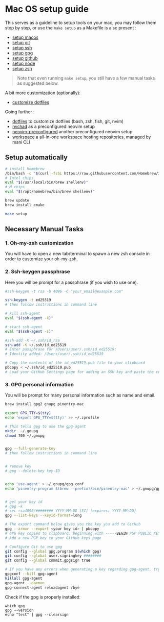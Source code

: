 # Mac OS setup guide

This serves as a guideline to setup tools on your mac, you may follow them step by step, or use the `make setup` as a Makefile is also present :

-  [setup macos](docs/setup_macos.md)
-  [setup git](docs/setup_git.md)
-  [setup ssh](docs/setup_ssh.md)
-  [setup gpg](docs/setup_gpg.md)
-  [setup github](docs/setup_github.md)
-  [setup node](docs/setup_node.md)
-  [setup zsh](docs/setup_zsh.md)

> Note that even running `make setup`, you still have a few manual tasks as suggested below.

A bit more customization (optionally):

-  [customize dotfiles](docs/setup_dotfiles.md)

Going further :

- [dotfiles](https://github.com/newlight77/dotfiles) to customize dotfiles (bash, zsh, fish, git, nvim)
- [nvchad](https://github.com/newlight77/nvchad) as a preconfigured neovim setup
- [neovim-preconfigured](https://github.com/newlight77/neovim-preconfigured) another preconfigured neovim setup
- [workspace](https://github.com/newlight77/workspace) a all-in-one workspace hosting repositories, managed by mani CLI

## Setup automatically

```sh
# install homebrew
/bin/bash -c "$(curl -fsSL https://raw.githubusercontent.com/Homebrew/install/master/install.sh)"
# Intel chips
eval "$(/usr/local/bin/brew shellenv)"
# M chips
eval "$(/opt/homebrew/bin/brew shellenv)"

brew update
brew install cmake
```

```sh
make setup
```

## Necessary Manual Tasks

### 1. Oh-my-zsh customization

You will have to open a new tab/terminal to spawn a new zsh console in order to customize your oh-my-zsh.

### 2. Ssh-keygen passphrase

Here you will be prompt for a passphrase (if you wish to use one).

```sh
#ssh-keygen -t rsa -b 4096 -C "your_email@example.com"

ssh-keygen -t ed25519
# then follow instructions in command line

# kill ssh-agent
eval "$(ssh-agent -k)"

# start ssh-agent
eval "$(ssh-agent -s)"

#ssh-add -K ~/.ssh/id_rsa
ssh-add -K ~/.ssh/id_ed25519
# Enter passphrase for /Users/user/.ssh/id_ed25519:
# Identity added: /Users/user/.ssh/id_ed25519 

# Copy the contents of the id_ed25519.pub file to your clipboard
pbcopy < ~/.ssh/id_ed25519.pub
# Load your GitHub Settings page for adding an SSH key and paste the contents of your clipboard
```

### 3. GPG personal information

You will be prompt for many personal information such as name and email.

```sh
brew install gpg2 gnupg pinentry-mac  

export GPG_TTY=$(tty)
echo 'export GPG_TTY=$(tty)' >> ~/.zprofile

# This tells gpg to use the gpg-agent
mkdir  ~/.gnupg
chmod 700 ~/.gnupg


gpg --full-generate-key
# then follow instructions in command line


# remove key
# gpg --delete-key key-ID


echo 'use-agent' > ~/.gnupg/gpg.conf
echo 'pinentry-program $(brew --prefix)/bin/pinentry-mac' > ~/.gnupg/gpg-agent.conf


# get your key id
# gpg -k
# sec rsa4096/######## YYYY-MM-DD [SC] [expires: YYYY-MM-DD]
gpg --list-keys --keyid-format=long

# The export command below gives you the key you add to GitHub
gpg --armor --export <your key id> | pbcopy
# GPG key copied to clipboard, beginning with -----BEGIN PGP PUBLIC KEY BLOCK----- and ending with -----END PGP PUBLIC KEY BLOCK-----
# Add a new PGP key to your GitHub keys page

# Configure Git to use gpg
git config --global gpg.program $(which gpg)
git config --global user.signingkey ########
git config --global commit.gpgsign true

# If you have any errors when generating a key regarding gpg-agent, try the following command to see what error it generates:
gpgconf --kill gpg-agent
killall gpg-agent
gpg-agent --daemon
gpg-connect-agent reloadagent /bye
```

Check if the gpg is properly installed:

```
which gpg
gpg --version
echo "test" | gpg --clearsign
```
